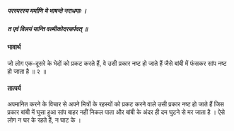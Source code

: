 ##### परस्परस्य मर्माणि ये भाषन्ते नराधमाः ।
##### त एवं विलयं यान्ति वल्मीकोदरसर्पवत् ॥

#### भावार्थ

जो लोग एक-दूसरे के भेदों को प्रकट करते हैं, वे उसी प्रकार नष्ट हो जाते हैं जैसे बांबी में फंसकर सांप नष्ट हो जाता है ॥ २ ॥

#### तात्पर्य

अपमानित करने के विचार से अपने मित्रों के रहस्यों को प्रकट करने वाले उसी प्रकार नष्ट हो जाते हैं जिस प्रकार बांबी में घुसा हुआ सांप बाहर नहीं निकल पाता और बांबी के अंदर ही दम घुटने से मर जाता है । ऐसे लोग न घर के रहते हैं, न घाट के ।